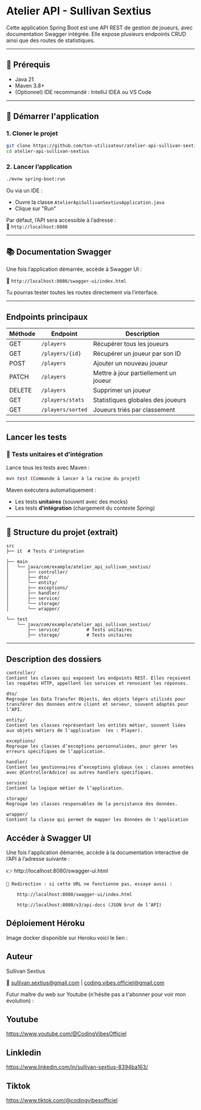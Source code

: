 # Atelier API - Sullivan Sextius

Cette application Spring Boot est une API REST de gestion de joueurs, avec documentation Swagger intégrée. Elle expose plusieurs endpoints CRUD ainsi que des routes de statistiques.

---

## 🔧 Prérequis

- Java 21
- Maven 3.8+
- (Optionnel) IDE recommandé : IntelliJ IDEA ou VS Code

---

## 🚀 Démarrer l'application

### 1. Cloner le projet

```bash
git clone https://github.com/ton-utilisateur/atelier-api-sullivan-sextius.git
cd atelier-api-sullivan-sextius
```

### 2. Lancer l’application

```bash
./mvnw spring-boot:run
```

Ou via un IDE :

- Ouvre la classe `AtelierApiSullivanSextiusApplication.java`
- Clique sur "Run"

Par défaut, l’API sera accessible à l’adresse :  
📍 `http://localhost:8080`

---

## 📚 Documentation Swagger

Une fois l’application démarrée, accède à Swagger UI :

🔗 `http://localhost:8080/swagger-ui/index.html`

Tu pourras tester toutes les routes directement via l’interface.

---

## Endpoints principaux

| Méthode | Endpoint            | Description                            |
|---------|---------------------|----------------------------------------|
| GET     | `/players`          | Récupérer tous les joueurs             |
| GET     | `/players/{id}`     | Récupérer un joueur par son ID         |
| POST    | `/players`          | Ajouter un nouveau joueur              |
| PATCH   | `/players`          | Mettre à jour partiellement un joueur  |
| DELETE  | `/players`          | Supprimer un joueur                    |
| GET     | `/players/stats`    | Statistiques globales des joueurs      |
| GET     | `/players/sorted`   | Joueurs triés par classement           |

---

## Lancer les tests

### 🧪 Tests unitaires et d’intégration

Lance tous les tests avec Maven :

```bash
mvn test (Commande à lancer à la racine du projet)
```

Maven exécutera automatiquement :

- Les tests **unitaires** (souvent avec des mocks)
- Les tests **d’intégration** (chargement du contexte Spring)

---

## 📁 Structure du projet (extrait)

```
src
├── it  # Tests d'intégration

├── main
│   └── java/com/example/atelier_api_sullivan_sextius/
│       ├── controller/ 
│       ├── dto/
│       └── entity/
│       ├── exceptions/
│       ├── handler/
│       ├── service/
│       └── storage/
│       └── wrapper/

└── test
    └── java/com/example/atelier_api_sullivan_sextius/
        ├── service/          # Tests unitaires
        ├── storage/          # Tests unitaires

```

---
## Description des dossiers

    controller/
    Contient les classes qui exposent les endpoints REST. Elles reçoivent les requêtes HTTP, appellent les services et renvoient les réponses.

    dto/
    Regroupe les Data Transfer Objects, des objets légers utilisés pour transférer des données entre client et serveur, souvent adaptés pour l’API.

    entity/
    Contient les classes représentant les entités métier, souvent liées aux objets métiers de l'application  (ex : Player).

    exceptions/
    Regroupe les classes d’exceptions personnalisées, pour gérer les erreurs spécifiques de l’application.

    handler/
    Contient les gestionnaires d’exceptions globaux (ex : classes annotées avec @ControllerAdvice) ou autres handlers spécifiques.

    service/
    Contient la logique métier de l’application.

    storage/
    Regroupe les classes responsables de la persistance des données.

    wrapper/
    Contient la classe qui permet de mapper les données de l'application

## Accéder à Swagger UI

Une fois l'application démarrée, accède à la documentation interactive de l’API à l’adresse suivante :

👉 http://localhost:8080/swagger-ui.html

    🔄 Redirection : si cette URL ne fonctionne pas, essaye aussi :

        http://localhost:8080/swagger-ui/index.html

        http://localhost:8080/v3/api-docs (JSON brut de l’API)

## Déploiement Héroku

Image docker disponible sur Heroku voici le lien :

## Auteur

Sullivan Sextius

📧 sullivan.sextius@gmail.com | coding.vibes.officiel@gmail.com

Futur maître du web sur Youtube (n'hésite pas a t'abonner pour voir mon évolution) : 

## Youtube
https://www.youtube.com/@CodingVibesOfficiel

## Linkledin
https://www.linkedin.com/in/sullivan-sextius-8394ba163/

## Tiktok
https://www.tiktok.com/@codingvibesofficiel